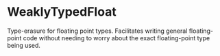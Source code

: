 # WeaklyTypedFloat
Type-erasure for floating point types. Facilitates writing general floating-point code without needing to worry about the exact floating-point type being used.
